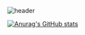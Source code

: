 ![header](https://capsule-render.vercel.app/api?type=waving&color=gradient&height=250&section=header&text=CM2HCM2H&fontSize=80&animation=twinkling)

[![Anurag's GitHub stats](https://github-readme-stats.vercel.app/api?username=cm2hcm2h&show_icons=true&theme=tokyonight)](https://github.com/anuraghazra/github-readme-stats)



<!--
**cm2hcm2h/cm2hcm2h** is a ✨ _special_ ✨ repository because its `README.md` (this file) appears on your GitHub profile.

Here are some ideas to get you started:

- 🔭 I’m currently working on ...
- 🌱 I’m currently learning ...
- 👯 I’m looking to collaborate on ...
- 🤔 I’m looking for help with ...
- 💬 Ask me about ...
- 📫 How to reach me: ...
- 😄 Pronouns: ...
- ⚡ Fun fact: ...
-->
